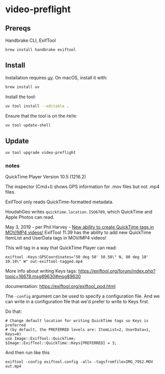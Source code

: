 # video-preflight

## Prereqs

Handbrake CLI, ExifTool
```
brew install handbrake exiftool
```

## Install

Installation requires [uv](https://docs.astral.sh/uv/).  On macOS, install it with:
```bash
brew install uv
```

Install the tool:
```bash
uv tool install --editable .
```

Ensure that the tool is on the `PATH`:
```bash
uv tool update-shell
```

## Update

```bash
uv tool upgrade video-preflight
```

### notes

QuickTime Player Version 10.5 (1216.2)

The inspector (Cmd+I) shows GPS information for .mov files but not .mp4 files.


ExifTool only reads QuickTime-formatted metadata.

HoudahGeo writes `quicktime.location.ISO6709`, which QuickTime and Apple Photos can read.

May 3, 2019 - per Phil Harvey - 
[New ability to create QuickTime tags in MOV/MP4 videos!](https://exiftool.org/forum/index.php?topic=10091.0)
ExifTool 11.39 has the ability to add new QuickTime ItemList and UserData tags in MOV/MP4 videos!


This will tag in a way that QuickTime Player can read:

```
exiftool -Keys:GPSCoordinates="50 deg 50' 50.50\" N, 80 deg 10' 10.10\" W" out-exiftool-tagged.mp4
```


More info about writing Keys tags: https://exiftool.org/forum/index.php?topic=16678.msg89630#msg89630

documentation: https://exiftool.org/exiftool_pod.html

The `-config` argument can be used to specify a configuration file.
And we can write in a configuration file that we'd prefer to write to Keys first.

Do that:
```
# Change default location for writing QuickTime tags so Keys is preferred
# (by default, the PREFERRED levels are: ItemList=2, UserData=1, Keys=0)
use Image::ExifTool::QuickTime;
$Image::ExifTool::QuickTime::Keys{PREFERRED} = 3;
```

And then run like this
```
exiftool -config exiftool.config -all= -tagsfromfile=IMG_7952.MOV out.mp4
```
